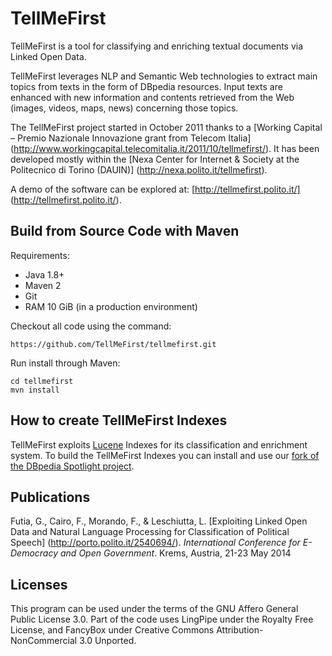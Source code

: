 # TellMeFirst

TellMeFirst is a tool for classifying and enriching textual documents via Linked Open Data.

TellMeFirst leverages NLP and Semantic Web technologies to extract main topics from texts in the form of DBpedia resources. Input texts are enhanced with new information and contents retrieved from the Web (images, videos, maps, news) concerning those topics.

The TellMeFirst project started in October 2011 thanks to a [Working Capital – Premio Nazionale Innovazione grant from Telecom Italia] (http://www.workingcapital.telecomitalia.it/2011/10/tellmefirst/). It has been developed mostly within the [Nexa Center for Internet & Society at the Politecnico di Torino (DAUIN)] (http://nexa.polito.it/tellmefirst).

A demo of the software can be explored at: [http://tellmefirst.polito.it/] (http://tellmefirst.polito.it/).

## Build from Source Code with Maven

Requirements:

* Java 1.8+
* Maven 2
* Git
* RAM 10 GiB (in a production environment)

Checkout all code using the command:

```
https://github.com/TellMeFirst/tellmefirst.git
```

Run install through Maven:

```
cd tellmefirst
mvn install
```

## How to create TellMeFirst Indexes

TellMeFirst exploits [Lucene](http://lucene.apache.org/core/) Indexes for its classification and enrichment system. To build the TellMeFirst Indexes you can install and use our [fork of the DBpedia Spotlight project](https://github.com/TellMeFirst/dbpedia-spotlight/tree/tellmefirst).

## Publications
Futia, G., Cairo, F., Morando, F., & Leschiutta, L. [Exploiting Linked Open Data and Natural Language Processing for Classification of Political Speech] (http://porto.polito.it/2540694/). *International Conference for E-Democracy and Open Government*. Krems, Austria, 21-23 May 2014

## Licenses
This program can be used under the terms of the GNU Affero General Public License 3.0. Part of the code uses LingPipe under the Royalty Free License, and FancyBox under Creative Commons Attribution-NonCommercial 3.0 Unported.


